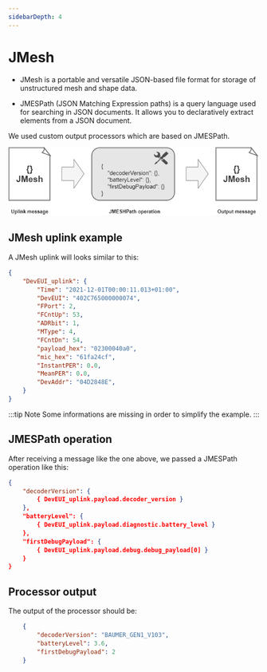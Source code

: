 ```yaml
---
sidebarDepth: 4
---
```


# JMesh

* JMesh is a portable and versatile JSON-based file format for storage of unstructured mesh and shape data.

* JMESPath (JSON Matching Expression paths) is a query language used for searching in JSON documents. It allows you to declaratively extract elements from a JSON document.

We used custom output processors which are based on JMESPath.

![img](./images/jmesh.png)

## JMesh uplink example

A JMesh uplink will looks similar to this:

```json
{
    "DevEUI_uplink": {
        "Time": "2021-12-01T00:00:11.013+01:00",
        "DevEUI": "402C765000000074",
        "FPort": 2,
        "FCntUp": 53,
        "ADRbit": 1,
        "MType": 4,
        "FCntDn": 54,
        "payload_hex": "02300040a0",
        "mic_hex": "61fa24cf",
        "InstantPER": 0.0,
        "MeanPER": 0.0,
        "DevAddr": "04D2848E",
    }   
}
```

:::tip Note
Some informations are missing in order to simplify the example.
:::

## JMESPath operation

After receiving a message like the one above, we passed a JMESPath operation like this:

```json
{
    "decoderVersion": {
        { DevEUI_uplink.payload.decoder_version }
    },
    "batteryLevel": {
        { DevEUI_uplink.payload.diagnostic.battery_level }
    },
    "firstDebugPayload": {
        { DevEUI_uplink.payload.debug.debug_payload[0] }
    } 
}
```

## Processor output

The output of the processor should be:

```json
    {
        "decoderVersion": "BAUMER_GEN1_V103",
        "batteryLevel": 3.6,
        "firstDebugPayload": 2
    }
```
